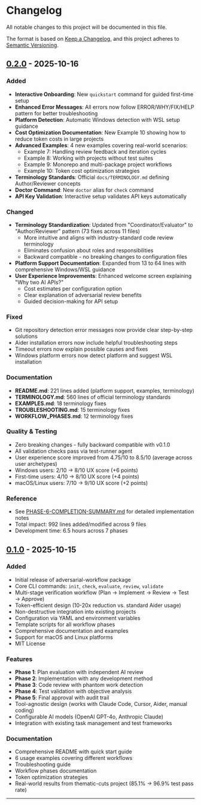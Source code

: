 # Changelog

All notable changes to this project will be documented in this file.

The format is based on [Keep a Changelog](https://keepachangelog.com/en/1.0.0/),
and this project adheres to [Semantic Versioning](https://semver.org/spec/v2.0.0.html).

## [0.2.0] - 2025-10-16

### Added
- **Interactive Onboarding**: New `quickstart` command for guided first-time setup
- **Enhanced Error Messages**: All errors now follow ERROR/WHY/FIX/HELP pattern for better troubleshooting
- **Platform Detection**: Automatic Windows detection with WSL setup guidance
- **Cost Optimization Documentation**: New Example 10 showing how to reduce token costs in large projects
- **Advanced Examples**: 4 new examples covering real-world scenarios:
  - Example 7: Handling review feedback and iteration cycles
  - Example 8: Working with projects without test suites
  - Example 9: Monorepo and multi-package project workflows
  - Example 10: Token cost optimization strategies
- **Terminology Standards**: Official `docs/TERMINOLOGY.md` defining Author/Reviewer concepts
- **Doctor Command**: New `doctor` alias for `check` command
- **API Key Validation**: Interactive setup validates API keys automatically

### Changed
- **Terminology Standardization**: Updated from "Coordinator/Evaluator" to "Author/Reviewer" pattern (73 fixes across 11 files)
  - More intuitive and aligns with industry-standard code review terminology
  - Eliminates confusion about roles and responsibilities
  - Backward compatible - no breaking changes to configuration files
- **Platform Support Documentation**: Expanded from 13 to 64 lines with comprehensive Windows/WSL guidance
- **User Experience Improvements**: Enhanced welcome screen explaining "Why two AI APIs?"
  - Cost estimates per configuration option
  - Clear explanation of adversarial review benefits
  - Guided decision-making for API setup

### Fixed
- Git repository detection error messages now provide clear step-by-step solutions
- Aider installation errors now include helpful troubleshooting steps
- Timeout errors now explain possible causes and fixes
- Windows platform errors now detect platform and suggest WSL installation

### Documentation
- **README.md**: 221 lines added (platform support, examples, terminology)
- **TERMINOLOGY.md**: 560 lines of official terminology standards
- **EXAMPLES.md**: 18 terminology fixes
- **TROUBLESHOOTING.md**: 15 terminology fixes
- **WORKFLOW_PHASES.md**: 12 terminology fixes

### Quality & Testing
- Zero breaking changes - fully backward compatible with v0.1.0
- All validation checks pass via test-runner agent
- User experience score improved from 4.75/10 to 8.5/10 (average across user archetypes)
- Windows users: 2/10 → 8/10 UX score (+6 points)
- First-time users: 4/10 → 8/10 UX score (+4 points)
- macOS/Linux users: 7/10 → 9/10 UX score (+2 points)

### Reference
- See [PHASE-6-COMPLETION-SUMMARY.md](PHASE-6-COMPLETION-SUMMARY.md) for detailed implementation notes
- Total impact: 992 lines added/modified across 9 files
- Development time: 6.5 hours across 7 phases

## [0.1.0] - 2025-10-15

### Added
- Initial release of adversarial-workflow package
- Core CLI commands: `init`, `check`, `evaluate`, `review`, `validate`
- Multi-stage verification workflow (Plan → Implement → Review → Test → Approve)
- Token-efficient design (10-20x reduction vs. standard Aider usage)
- Non-destructive integration into existing projects
- Configuration via YAML and environment variables
- Template scripts for all workflow phases
- Comprehensive documentation and examples
- Support for macOS and Linux platforms
- MIT License

### Features
- **Phase 1**: Plan evaluation with independent AI review
- **Phase 2**: Implementation with any development method
- **Phase 3**: Code review with phantom work detection
- **Phase 4**: Test validation with objective analysis
- **Phase 5**: Final approval with audit trail
- Tool-agnostic design (works with Claude Code, Cursor, Aider, manual coding)
- Configurable AI models (OpenAI GPT-4o, Anthropic Claude)
- Integration with existing task management and test frameworks

### Documentation
- Comprehensive README with quick start guide
- 6 usage examples covering different workflows
- Troubleshooting guide
- Workflow phases documentation
- Token optimization strategies
- Real-world results from thematic-cuts project (85.1% → 96.9% test pass rate)

---

[0.2.0]: https://github.com/movito/adversarial-workflow/compare/v0.1.0...v0.2.0
[0.1.0]: https://github.com/movito/adversarial-workflow/releases/tag/v0.1.0
